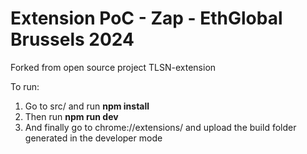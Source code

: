 # Extension PoC - Zap - EthGlobal Brussels 2024

Forked from open source project TLSN-extension

To run:

1. Go to src/ and run **npm install**
2. Then run **npm run dev**
3. And finally go to chrome://extensions/ and upload the build folder generated in the developer mode
